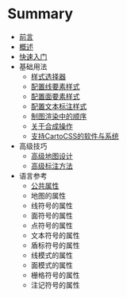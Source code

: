 # Summary

* [前言](README.md)
* [概述](src/introduction/intro.md)
* [快速入门](src/quickstart/quickstart.md)
* 基础用法
   * [样式选择器](src/basics/selectors.md)
   * [配置线要素样式](src/basics/styling_lines.md)
   * [配置面要素样式](src/basics/styling_polygons.md)
   * [配置文本标注样式](src/basics/styling_labels.md)
   * [制图渲染中的顺序](src/basics/symbolizers_order.md)
   * [关于合成操作](src/basics/compositing_ref.md)
   * [支持CartoCSS的软件与系统](src/basics/softwares.md)
* 高级技巧
   * [高级地图设计](src/advanced/map_design.md)
   * [高级标注方法](src/advanced/adv-label-placement.md)
* 语言参考
   * [公共属性](src/lang-ref/public-attrs.md)
   * 地图的属性
   * 线符号的属性
   * 面符号的属性
   * 点符号的属性
   * 文本符号的属性
   * 盾标符号的属性
   * 线模式的属性
   * 面模式的属性
   * 栅格符号的属性
   * 注记符号的属性

